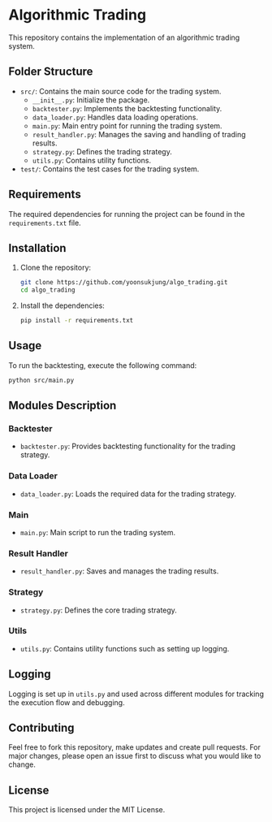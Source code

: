 # Algorithmic Trading

This repository contains the implementation of an algorithmic trading system.

## Folder Structure

- `src/`: Contains the main source code for the trading system.
  - `__init__.py`: Initialize the package.
  - `backtester.py`: Implements the backtesting functionality.
  - `data_loader.py`: Handles data loading operations.
  - `main.py`: Main entry point for running the trading system.
  - `result_handler.py`: Manages the saving and handling of trading results.
  - `strategy.py`: Defines the trading strategy.
  - `utils.py`: Contains utility functions.
- `test/`: Contains the test cases for the trading system.

## Requirements

The required dependencies for running the project can be found in the `requirements.txt` file.

## Installation

1. Clone the repository:
    ```bash
    git clone https://github.com/yoonsukjung/algo_trading.git
    cd algo_trading
    ```

2. Install the dependencies:
    ```bash
    pip install -r requirements.txt
    ```

## Usage

To run the backtesting, execute the following command:
```bash
python src/main.py
```

## Modules Description

### Backtester
- `backtester.py`: Provides backtesting functionality for the trading strategy.

### Data Loader
- `data_loader.py`: Loads the required data for the trading strategy.

### Main
- `main.py`: Main script to run the trading system.

### Result Handler
- `result_handler.py`: Saves and manages the trading results.

### Strategy
- `strategy.py`: Defines the core trading strategy.

### Utils
- `utils.py`: Contains utility functions such as setting up logging.

## Logging

Logging is set up in `utils.py` and used across different modules for tracking the execution flow and debugging.

## Contributing

Feel free to fork this repository, make updates and create pull requests. For major changes, please open an issue first to discuss what you would like to change.

## License

This project is licensed under the MIT License.

